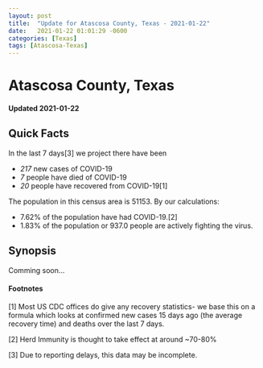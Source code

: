 ```yaml
---
layout: post
title:  "Update for Atascosa County, Texas - 2021-01-22"
date:   2021-01-22 01:01:29 -0600
categories: [Texas]
tags: [Atascosa-Texas]
---
```


# Atascosa County, Texas
#### Updated 2021-01-22

## Quick Facts

In the last 7 days[3] we project there have been
- *217* new cases of COVID-19
- *7* people have died of COVID-19
- *20* people have recovered from COVID-19[1]

The population in this census area is 51153. By our calculations:
- 7.62% of the population have had COVID-19.[2]
- 1.83% of the population or 937.0 people are actively fighting the virus.

## Synopsis

Comming soon...


#### Footnotes

[1] Most US CDC offices do give any recovery statistics- we base this on a formula which looks at confirmed new cases
15 days ago (the average recovery time) and deaths over the last 7 days.

[2] Herd Immunity is thought to take effect at around ~70-80%

[3] Due to reporting delays, this data may be incomplete.
 
    
